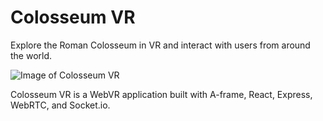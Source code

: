 # Colosseum VR

Explore the Roman Colosseum in VR and interact with users from around the world.

![Image of Colosseum VR](https://cloud.githubusercontent.com/assets/17284403/18498509/c13ca410-79eb-11e6-824e-1d53abe928c2.png)

Colosseum VR is a WebVR application built with A-frame, React, Express, WebRTC, and Socket.io.






